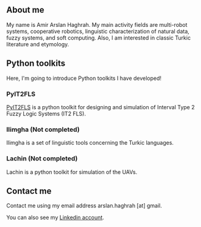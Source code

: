 ## About me

My name is Amir Arslan Haghrah. My main activity fields are multi-robot systems, cooperative robotics, linguistic characterization of natural data, fuzzy systems, and soft computing. Also, I am interested in classic Turkic literature and etymology.


## Python toolkits

Here, I'm going to introduce Python toolkits I have developed!

### PyIT2FLS

[PyIT2FLS](https://github.com/Haghrah/PyIT2FLS) is a python toolkit for designing and simulation of Interval Type 2 Fuzzy Logic Systems (IT2 FLS).

### Ilimgha (Not completed)

Ilimgha is a set of linguistic tools concerning the Turkic languages.

### Lachin (Not completed)

Lachin is a python toolkit for simulation of the UAVs.

## Contact me
Contact me using my email address arslan.haghrah [at] gmail.

You can also see my [Linkedin account](https://www.linkedin.com/in/amir-arslan-haghrah-53b2258a).
